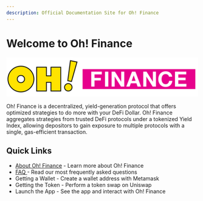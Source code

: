 ```yaml
---
description: Official Documentation Site for Oh! Finance
---
```


# Welcome to Oh! Finance

![](.gitbook/assets/oh-title-color.png)

Oh! Finance is a decentralized, yield-generation protocol that offers optimized strategies to do more with your DeFi Dollar. Oh! Finance aggregates strategies from trusted DeFi protocols under a tokenized Yield Index, allowing depositors to gain exposure to multiple protocols with a single, gas-efficient transaction.

## Quick Links

* [About Oh! Finance](general/about-oh-finance.md) - Learn more about Oh! Finance
* [FAQ ](general/faq.md)- Read our most frequently asked questions
* Getting a Wallet - Create a wallet address with Metamask
* Getting the Token - Perform a token swap on Uniswap
* Launch the App - See the app and interact with Oh! Finance
